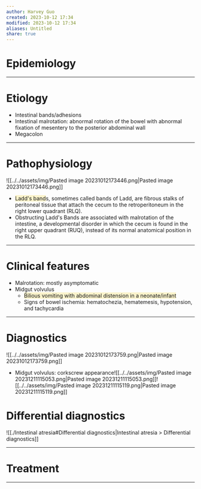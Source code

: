 ```yaml
---
author: Harvey Guo
created: 2023-10-12 17:34
modified: 2023-10-12 17:34
aliases: Untitled
share: true
---
```

# Epidemiology


---
# Etiology
- Intestinal bands/adhesions 
- Intestinal malrotation: abnormal rotation of the bowel with abnormal fixation of mesentery to the posterior abdominal wall 
- Megacolon

---
# Pathophysiology
![[../../assets/img/Pasted image 20231012173446.png|Pasted image 20231012173446.png]]
- <span style="background:rgba(240, 200, 0, 0.2)">Ladd's band</span>s, sometimes called bands of Ladd, are fibrous stalks of peritoneal tissue that attach the cecum to the retroperitoneum in the right lower quadrant (RLQ).
- Obstructing Ladd's Bands are associated with malrotation of the intestine, a developmental disorder in which the cecum is found in the right upper quadrant (RUQ), instead of its normal anatomical position in the RLQ.

---
# Clinical features
- Malrotation: mostly asymptomatic 
- Midgut volvulus
	- <span style="background:rgba(240, 200, 0, 0.2)">Bilious vomiting with abdominal distension in a neonate/infant </span>
	- Signs of bowel ischemia: hematochezia, hematemesis, hypotension, and tachycardia

---
# Diagnostics
![[../../assets/img/Pasted image 20231012173759.png|Pasted image 20231012173759.png]]
- Midgut volvulus: corkscrew appearance![[../../assets/img/Pasted image 20231211115053.png|Pasted image 20231211115053.png]]![[../../assets/img/Pasted image 20231211115119.png|Pasted image 20231211115119.png]]
# Differential diagnostics
![[./Intestinal atresia#Differential diagnostics|Intestinal atresia > Differential diagnostics]]

---
# Treatment


---
